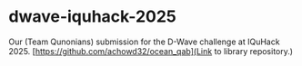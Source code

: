 # dwave-iquhack-2025
Our (Team Qunonians) submission for the D-Wave challenge at IQuHack 2025.
[https://github.com/achowd32/ocean_qab](Link to library repository.)
